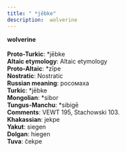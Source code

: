 ```yaml
---
title: " *jēbke"
description:  wolverine
---
```

<strong> wolverine</strong><br><br>
<strong>Proto-Turkic</strong>:  *jēbke<br>
<strong>Altaic etymology</strong>:  Altaic etymology<br>
<strong> Proto-Altaic</strong>:  *zīpe<br>
<strong>Nostratic</strong>:  Nostratic<br>
<strong>Russian meaning</strong>:  росомаха<br>
<strong>Turkic</strong>:  *jēbke<br>
<strong>Mongolian</strong>:  *sibor<br>
<strong>Tungus-Manchu</strong>:  *sibigē<br>
<strong>Comments</strong>:  VEWT 195, Stachowski 103.<br>
<strong>Khakassian</strong>:  jekpe<br>
<strong>Yakut</strong>:  siegen<br>
<strong>Dolgan</strong>:  hiegen<br>
<strong>Tuva</strong>:  čekpe<br>


